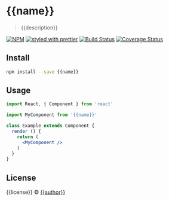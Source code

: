 # {{name}}

> {{description}}

[![NPM](https://img.shields.io/npm/v/{{name}}.svg)](https://www.npmjs.com/package/{{name}}) [![styled with prettier](https://img.shields.io/badge/styled_with-prettier-ff69b4.svg)](https://github.com/prettier/prettier) [![Build Status](https://travis-ci.com/jmpolitzer/{{name}}.svg?branch=master)](https://travis-ci.com/jmpolitzer/{{name}}) [![Coverage Status](https://coveralls.io/repos/github/jmpolitzer/{{name}}/badge.svg?branch=master)](https://coveralls.io/github/jmpolitzer/{{name}}?branch=master)

## Install

```bash
npm install --save {{name}}
```

## Usage

```jsx
import React, { Component } from 'react'

import MyComponent from '{{name}}'

class Example extends Component {
  render () {
    return (
      <MyComponent />
    )
  }
}
```

## License

{{license}} © [{{author}}](https://github.com/{{author}})
